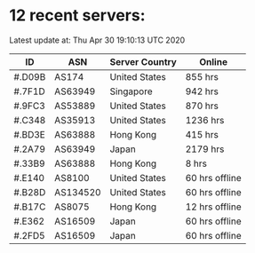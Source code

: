 # 12 recent servers:

Latest update at: Thu Apr 30 19:10:13 UTC 2020

| ID | ASN | Server Country | Online |
| -- | --- | -------------- | ------ |
| #.D09B | AS174 | United States | 855 hrs |
| #.7F1D | AS63949 | Singapore | 942 hrs |
| #.9FC3 | AS53889 | United States | 870 hrs |
| #.C348 | AS35913 | United States | 1236 hrs |
| #.BD3E | AS63888 | Hong Kong | 415 hrs |
| #.2A79 | AS63949 | Japan | 2179 hrs |
| #.33B9 | AS63888 | Hong Kong | 8 hrs |
| #.E140 | AS8100 | United States | 60 hrs offline |
| #.B28D | AS134520 | United States | 60 hrs offline |
| #.B17C | AS8075 | Hong Kong | 12 hrs offline |
| #.E362 | AS16509 | Japan | 60 hrs offline |
| #.2FD5 | AS16509 | Japan | 60 hrs offline |

